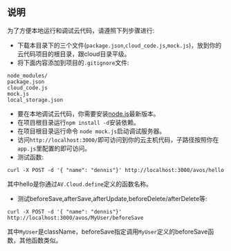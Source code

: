 ## 说明

为了方便本地运行和调试云代码，请遵照下列步骤进行:

* 下载本目录下的三个文件(`package.json`,`cloud_code.js`,`mock.js`)，放到你的云代码项目的根目录，跟cloud目录平级。
* 将下面内容添加到项目的`.gitignore`文件:
```
node_modules/
package.json
cloud_code.js
mock.js
local_storage.json
```
* 要在本地调试云代码，你需要安装[node.js](http://nodejs.org)最新版本。
* 在项目根目录运行`npm install -d`安装依赖。
* 在项目根目录运行命令 `node mock.js`启动调试服务器。
* 访问`http://localhost:3000/`即可访问到你的云主机代码，子路径按照你在`app.js`里配置的即可访问。
* 测试函数:

```
curl -X POST -d '{ "name": "dennis"}' http://localhost:3000/avos/hello
```
其中hello是你通过`AV.Cloud.define`定义的函数名称。

* 测试beforeSave,afterSave,afterUpdate,beforeDelete/afterDelete等:
```
curl -X POST -d '{ "name": "dennis"}' http://localhost:3000/avos/MyUser/beforeSave
```
其中`MyUser`是className，beforeSave指定调用`MyUser`定义的beforeSave函数，其他函数类似。
